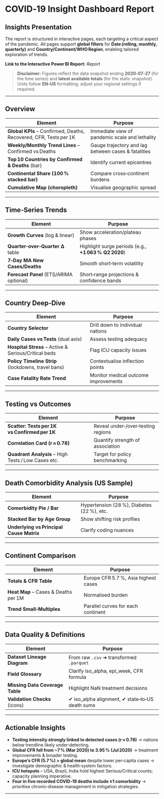 # COVID‑19 Insight Dashboard Report

## Insights Presentation
The report is structured in interactive pages, each targeting a critical aspect of the pandemic. All pages support **global filters** for **Date (rolling, monthly, quarterly)** and **Country/Continent/WHO Region**, enabling tailored exploration of trends.

**Link to the Interactive Power BI Report:** *Report*

> **Disclaimer:** Figures reflect the data snapshot ending **2020‑07‑27** (for the time series) and **latest available totals** (for the static snapshot). Units follow **EN‑US** formatting; adjust your regional settings if required.

---

## Overview
| Element | Purpose |
|---------|---------|
| **Global KPIs** – Confirmed, Deaths, Recovered, CFR, Tests per 1K | Immediate view of pandemic scale and lethality |
| **Weekly/Monthly Trend Lines** – Confirmed vs Deaths | Gauge trajectory and lag between cases & fatalities |
| **Top 10 Countries by Confirmed & Deaths** (bar) | Identify current epicentres |
| **Continental Share (100 % stacked bar)** | Compare cross‑continent burdens |
| **Cumulative Map (choropleth)** | Visualise geographic spread |

---

## Time‑Series Trends
| Element | Purpose |
|---------|---------|
| **Growth Curves** (log & linear) | Show acceleration/plateau phases |
| **Quarter‑over‑Quarter Δ** table | Highlight surge periods (e.g., **+1 063 % Q2 2020**) |
| **7‑Day MA New Cases/Deaths** | Smooth short‑term volatility |
| **Forecast Panel** (ETS/ARIMA optional) | Short‑range projections & confidence bands |

---

## Country Deep‑Dive
| Element | Purpose |
|---------|---------|
| **Country Selector** | Drill down to individual nations |
| **Daily Cases vs Tests** (dual axis) | Assess testing adequacy |
| **Hospital Stress** – Active & Serious/Critical beds | Flag ICU capacity issues |
| **Policy Timeline Strip** (lockdowns, travel bans) | Contextualise inflection points |
| **Case Fatality Rate Trend** | Monitor medical outcome improvements |

---

## Testing vs Outcomes
| Element | Purpose |
|---------|---------|
| **Scatter: Tests per 1K vs Confirmed per 1K** | Reveal under‑/over‑testing regions |
| **Correlation Card (r ≈ 0.78)** | Quantify strength of association |
| **Quadrant Analysis** – High Tests / Low Cases etc. | Target for policy benchmarking |

---

## Death Comorbidity Analysis (US Sample)
| Element | Purpose |
|---------|---------|
| **Comorbidity Pie / Bar** | Hypertension (28 %), Diabetes (22 %), etc. |
| **Stacked Bar by Age Group** | Show shifting risk profiles |
| **Underlying vs Principal Cause Matrix** | Clarify coding nuances |

---

## Continent Comparison
| Element | Purpose |
|---------|---------|
| **Totals & CFR Table** | Europe CFR 5.7 %, Asia highest cases |
| **Heat Map** – Cases & Deaths per 1M | Normalised burden |
| **Trend Small‑Multiples** | Parallel curves for each continent |

---

## Data Quality & Definitions
| Element | Purpose |
|---------|---------|
| **Dataset Lineage Diagram** | From raw `.csv` ➜ transformed `.parquet` |
| **Field Glossary** | Clarify iso_alpha, epi_week, CFR formula |
| **Missing Data Coverage Table** | Highlight NaN treatment decisions |
| **Validation Checks** (icons) | ✔ iso_alpha alignment, ✔ state‑to‑US death sums |

---

## Actionable Insights
- **Testing intensity strongly linked to detected cases (r ≈ 0.78)** → nations below trendline likely under‑detecting.
- **Global CFR fell from ~7 % (Mar 2020) to 3.95 % (Jul 2020)** → treatment improvements & broader testing.
- **Europe’s CFR (5.7 %) > global mean** despite lower per‑capita cases → investigate demographic & health‑system factors.
- **ICU hotspots** – USA, Brazil, India hold highest Serious/Critical counts; capacity planning imperative.
- **Four in five recorded COVID‑19 deaths include ≥1 comorbidity** → prioritise chronic‑disease management in mitigation strategies.

---

